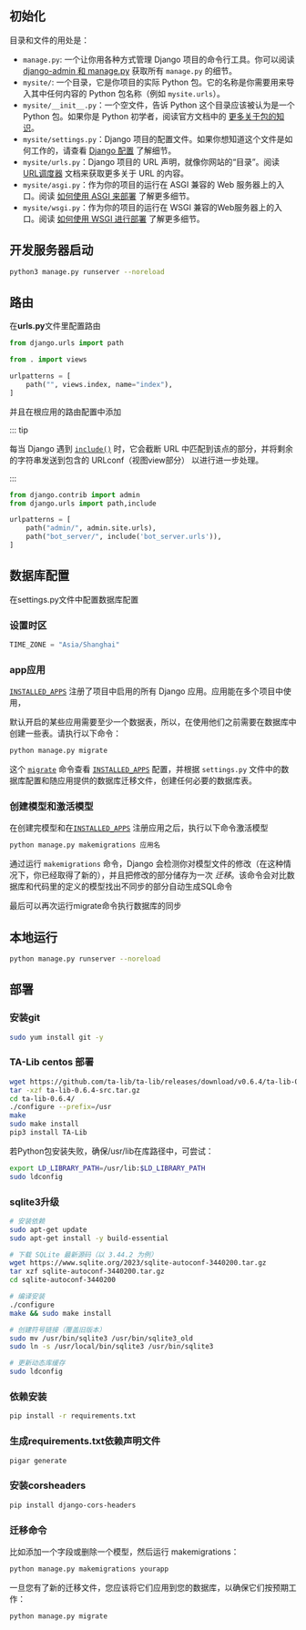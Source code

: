 ## 初始化

目录和文件的用处是：

- `manage.py`: 一个让你用各种方式管理 Django 项目的命令行工具。你可以阅读 [django-admin 和 manage.py](https://docs.djangoproject.com/zh-hans/5.2/ref/django-admin/) 获取所有 `manage.py` 的细节。
- `mysite/`: 一个目录，它是你项目的实际 Python 包。它的名称是你需要用来导入其中任何内容的 Python 包名称（例如 `mysite.urls`）。
- `mysite/__init__.py`：一个空文件，告诉 Python 这个目录应该被认为是一个 Python 包。如果你是 Python 初学者，阅读官方文档中的 [更多关于包的知识](https://docs.python.org/3/tutorial/modules.html#tut-packages)。
- `mysite/settings.py`：Django 项目的配置文件。如果你想知道这个文件是如何工作的，请查看 [Django 配置](https://docs.djangoproject.com/zh-hans/5.2/topics/settings/) 了解细节。
- `mysite/urls.py`：Django 项目的 URL 声明，就像你网站的“目录”。阅读 [URL调度器](https://docs.djangoproject.com/zh-hans/5.2/topics/http/urls/) 文档来获取更多关于 URL 的内容。
- `mysite/asgi.py`：作为你的项目的运行在 ASGI 兼容的 Web 服务器上的入口。阅读 [如何使用 ASGI 来部署](https://docs.djangoproject.com/zh-hans/5.2/howto/deployment/asgi/) 了解更多细节。
- `mysite/wsgi.py`：作为你的项目的运行在 WSGI 兼容的Web服务器上的入口。阅读 [如何使用 WSGI 进行部署](https://docs.djangoproject.com/zh-hans/5.2/howto/deployment/wsgi/) 了解更多细节。

## 开发服务器启动

```bash
python3 manage.py runserver --noreload
```

## 路由

在**urls.py**文件里配置路由

```python
from django.urls import path

from . import views

urlpatterns = [
    path("", views.index, name="index"),
]
```

并且在根应用的路由配置中添加

::: tip

每当 Django 遇到 [`include()`](https://docs.djangoproject.com/zh-hans/5.2/ref/urls/#django.urls.include) 时，它会截断 URL 中匹配到该点的部分，并将剩余的字符串发送到包含的 URLconf（视图view部分） 以进行进一步处理。

:::

```python
from django.contrib import admin
from django.urls import path,include

urlpatterns = [
    path("admin/", admin.site.urls),
    path("bot_server/", include('bot_server.urls')),
]
```

## 数据库配置

在settings.py文件中配置数据库配置

### 设置时区

```python
TIME_ZONE = "Asia/Shanghai"
```

### app应用

[`INSTALLED_APPS`](https://docs.djangoproject.com/zh-hans/5.2/ref/settings/#std-setting-INSTALLED_APPS) 注册了项目中启用的所有 Django 应用。应用能在多个项目中使用，

默认开启的某些应用需要至少一个数据表，所以，在使用他们之前需要在数据库中创建一些表。请执行以下命令：

```bash
python manage.py migrate
```

这个 [`migrate`](https://docs.djangoproject.com/zh-hans/5.2/ref/django-admin/#django-admin-migrate) 命令查看 [`INSTALLED_APPS`](https://docs.djangoproject.com/zh-hans/5.2/ref/settings/#std-setting-INSTALLED_APPS) 配置，并根据 `settings.py` 文件中的数据库配置和随应用提供的数据库迁移文件，创建任何必要的数据库表。

### 创建模型和激活模型

在创建完模型和在[`INSTALLED_APPS`](https://docs.djangoproject.com/zh-hans/5.2/ref/settings/#std-setting-INSTALLED_APPS) 注册应用之后，执行以下命令激活模型

```bash
python manage.py makemigrations 应用名
```

通过运行 `makemigrations` 命令，Django 会检测你对模型文件的修改（在这种情况下，你已经取得了新的），并且把修改的部分储存为一次 *迁移*。该命令会对比数据库和代码里的定义的模型找出不同步的部分自动生成SQL命令

最后可以再次运行migrate命令执行数据库的同步

## 本地运行

```bash
python manage.py runserver --noreload
```

## 部署

### 安装git

```bash
sudo yum install git -y
```

### TA-Lib centos 部署

```bash
wget https://github.com/ta-lib/ta-lib/releases/download/v0.6.4/ta-lib-0.6.4-src.tar.gz
tar -xzf ta-lib-0.6.4-src.tar.gz
cd ta-lib-0.6.4/
./configure --prefix=/usr
make
sudo make install
pip3 install TA-Lib
```

若Python包安装失败，确保/usr/lib在库路径中，可尝试：
```bash
export LD_LIBRARY_PATH=/usr/lib:$LD_LIBRARY_PATH
sudo ldconfig
```

### sqlite3升级

```bash
# 安装依赖
sudo apt-get update
sudo apt-get install -y build-essential

# 下载 SQLite 最新源码（以 3.44.2 为例）
wget https://www.sqlite.org/2023/sqlite-autoconf-3440200.tar.gz
tar xzf sqlite-autoconf-3440200.tar.gz
cd sqlite-autoconf-3440200

# 编译安装
./configure
make && sudo make install

# 创建符号链接（覆盖旧版本）
sudo mv /usr/bin/sqlite3 /usr/bin/sqlite3_old
sudo ln -s /usr/local/bin/sqlite3 /usr/bin/sqlite3

# 更新动态库缓存
sudo ldconfig
```

### 依赖安装

```bash
pip install -r requirements.txt
```

### 生成requirements.txt依赖声明文件

```bash
pigar generate     
```

### 安装corsheaders

```bash
pip install django-cors-headers 
```

### 迁移命令

比如添加一个字段或删除一个模型，然后运行 makemigrations：
```bash
python manage.py makemigrations yourapp
```
一旦您有了新的迁移文件，您应该将它们应用到您的数据库，以确保它们按预期工作：
```bash
python manage.py migrate
```